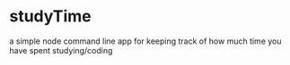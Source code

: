 # studyTime
a simple node command line app for keeping track of how much time you have spent studying/coding
